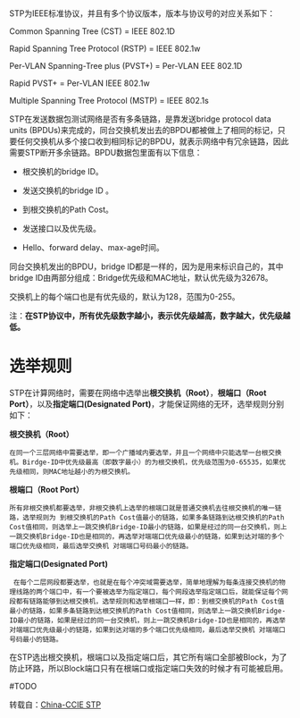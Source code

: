 <!--markdown-->STP为IEEE标准协议，并且有多个协议版本，版本与协议号的对应关系如下：

Common Spanning Tree (CST)  =  IEEE 802.1D

Rapid Spanning Tree Protocol (RSTP)  =  IEEE 802.1w

Per-VLAN Spanning-Tree plus (PVST+)   =   Per-VLAN EEE 802.1D

Rapid PVST+  =  Per-VLAN IEEE 802.1w

Multiple Spanning Tree Protocol (MSTP)   =    IEEE 802.1s 

STP在发送数据包测试网络是否有多条链路，是靠发送bridge protocol data units (BPDUs)来完成的，同台交换机发出去的BPDU都被做上了相同的标记，只要任何交换机从多个接口收到相同标记的BPDU，就表示网络中有冗余链路，因此需要STP断开多余链路。BPDU数据包里面有以下信息：

- 根交换机的bridge ID。

- 发送交换机的bridge ID 。

- 到根交换机的Path Cost。

- 发送接口以及优先级。

- Hello、forward delay、max-age时间。

同台交换机发出的BPDU，bridge ID都是一样的，因为是用来标识自己的，其中bridge ID由两部分组成：Bridge优先级和MAC地址，默认优先级为32678。

交换机上的每个端口也是有优先级的，默认为128，范围为0-255。
 
注：**在STP协议中，所有优先级数字越小，表示优先级越高，数字越大，优先级越低。**

# 选举规则

STP在计算网络时，需要在网络中选举出**根交换机（Root）**，**根端口（Root Port）**，以及**指定端口(Designated Port)**，才能保证网络的无环，选举规则分别如下：

**根交换机（Root）**

    在同一个三层网络中需要选举，即一个广播域内要选举，并且一个网络中只能选举一台根交换机。Birdge-ID中优先级最高（即数字最小）的为根交换机，优先级范围为0-65535，如果优先级相同，则MAC地址越小的为根交换机。

**根端口（Root Port）**

    所有非根交换机都要选举，非根交换机上选举的根端口就是普通交换机去往根交换机的唯一链路，选举规则为 到根交换机的Path Cost值最小的链路，如果多条链路到达根交换机的Path Cost值相同，则选举上一跳交换机Bridge-ID最小的链路，如果是经过的同一台交换机，则上一跳交换机Bridge-ID也是相同的，再选举对端端口优先级最小的链路，如果到达对端的多个端口优先级相同，最后选举交换机 对端端口号码最小的链路。

**指定端口(Designated Port)**

     在每个二层网段都要选举，也就是在每个冲突域需要选举，简单地理解为每条连接交换机的物理线路的两个端口中，有一个要被选举为指定端口，每个网段选举指定端口后，就能保证每个网段都有链路能够到达根交换机，选举规则和选举根端口一样，即：到根交换机的Path Cost值最小的链路，如果多条链路到达根交换机的Path Cost值相同，则选举上一跳交换机Bridge-ID最小的链路，如果是经过的同一台交换机，则上一跳交换机Bridge-ID也是相同的，再选举对端端口优先级最小的链路，如果到达对端的多个端口优先级相同，最后选举交换机 对端端口号码最小的链路。

 在STP选出根交换机，根端口以及指定端口后，其它所有端口全部被Block，为了防止环路，所以Block端口只有在根端口或指定端口失效的时候才有可能被启用。

#TODO

 转载自：[China-CCIE STP](http://www.china-ccie.com/ccie/lilun/switching/switching.html#6)	